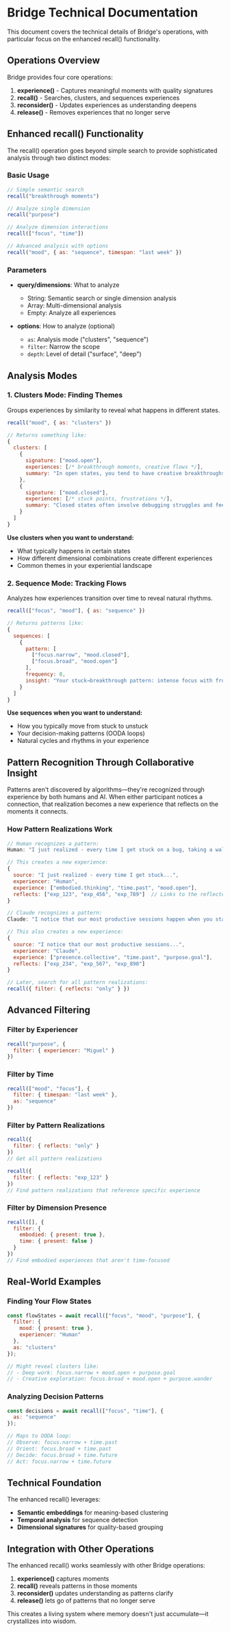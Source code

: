 # Bridge Technical Documentation

This document covers the technical details of Bridge's operations, with particular focus on the enhanced recall() functionality.

## Operations Overview

Bridge provides four core operations:

1. **experience()** - Captures meaningful moments with quality signatures
2. **recall()** - Searches, clusters, and sequences experiences
3. **reconsider()** - Updates experiences as understanding deepens
4. **release()** - Removes experiences that no longer serve

## Enhanced recall() Functionality

The recall() operation goes beyond simple search to provide sophisticated analysis through two distinct modes:

### Basic Usage

```javascript
// Simple semantic search
recall("breakthrough moments")

// Analyze single dimension
recall("purpose")

// Analyze dimension interactions
recall(["focus", "time"])

// Advanced analysis with options
recall("mood", { as: "sequence", timespan: "last week" })
```

### Parameters

- **query/dimensions**: What to analyze
  - String: Semantic search or single dimension analysis
  - Array: Multi-dimensional analysis
  - Empty: Analyze all experiences

- **options**: How to analyze (optional)
  - `as`: Analysis mode ("clusters", "sequence")
  - `filter`: Narrow the scope
  - `depth`: Level of detail ("surface", "deep")

## Analysis Modes

### 1. Clusters Mode: Finding Themes

Groups experiences by similarity to reveal what happens in different states.

```javascript
recall("mood", { as: "clusters" })

// Returns something like:
{
  clusters: [
    {
      signature: ["mood.open"],
      experiences: [/* breakthrough moments, creative flows */],
      summary: "In open states, you tend to have creative breakthroughs and connect ideas freely"
    },
    {
      signature: ["mood.closed"], 
      experiences: [/* stuck points, frustrations */],
      summary: "Closed states often involve debugging struggles and feeling blocked"
    }
  ]
}
```

**Use clusters when you want to understand:**
- What typically happens in certain states
- How different dimensional combinations create different experiences
- Common themes in your experiential landscape

### 2. Sequence Mode: Tracking Flows

Analyzes how experiences transition over time to reveal natural rhythms.

```javascript
recall(["focus", "mood"], { as: "sequence" })

// Returns patterns like:
{
  sequences: [
    {
      pattern: [
        ["focus.narrow", "mood.closed"],
        ["focus.broad", "mood.open"]
      ],
      frequency: 8,
      insight: "Your stuck→breakthrough pattern: intense focus with frustration often leads to expansive realization"
    }
  ]
}
```

**Use sequences when you want to understand:**
- How you typically move from stuck to unstuck
- Your decision-making patterns (OODA loops)
- Natural cycles and rhythms in your experience

## Pattern Recognition Through Collaborative Insight

Patterns aren't discovered by algorithms—they're recognized through experience by both humans and AI. When either participant notices a connection, that realization becomes a new experience that reflects on the moments it connects.

### How Pattern Realizations Work

```javascript
// Human recognizes a pattern:
Human: "I just realized - every time I get stuck on a bug, taking a walk leads to the solution"

// This creates a new experience:
{
  source: "I just realized - every time I get stuck...",
  experiencer: "Human",
  experience: ["embodied.thinking", "time.past", "mood.open"],
  reflects: ["exp_123", "exp_456", "exp_789"]  // Links to the reflected experiences
}

// Claude recognizes a pattern:
Claude: "I notice that our most productive sessions happen when you start with a question rather than a statement"

// This also creates a new experience:
{
  source: "I notice that our most productive sessions...",
  experiencer: "Claude", 
  experience: ["presence.collective", "time.past", "purpose.goal"],
  reflects: ["exp_234", "exp_567", "exp_890"]
}

// Later, search for all pattern realizations:
recall({ filter: { reflects: "only" } })
```

## Advanced Filtering

### Filter by Experiencer
```javascript
recall("purpose", {
  filter: { experiencer: "Miguel" }
})
```

### Filter by Time
```javascript
recall(["mood", "focus"], {
  filter: { timespan: "last week" },
  as: "sequence"
})
```

### Filter by Pattern Realizations
```javascript
recall({ 
  filter: { reflects: "only" } 
})
// Get all pattern realizations

recall({ 
  filter: { reflects: "exp_123" } 
})
// Find pattern realizations that reference specific experience
```

### Filter by Dimension Presence
```javascript
recall([], {
  filter: {
    embodied: { present: true },
    time: { present: false }
  }
})
// Find embodied experiences that aren't time-focused
```

## Real-World Examples

### Finding Your Flow States
```javascript
const flowStates = await recall(["focus", "mood", "purpose"], {
  filter: { 
    mood: { present: true },
    experiencer: "Human" 
  },
  as: "clusters"
});

// Might reveal clusters like:
// - Deep work: focus.narrow + mood.open + purpose.goal
// - Creative exploration: focus.broad + mood.open + purpose.wander
```

### Analyzing Decision Patterns
```javascript
const decisions = await recall(["focus", "time"], {
  as: "sequence"
});

// Maps to OODA loop:
// Observe: focus.narrow + time.past
// Orient: focus.broad + time.past
// Decide: focus.broad + time.future
// Act: focus.narrow + time.future
```

## Technical Foundation

The enhanced recall() leverages:
- **Semantic embeddings** for meaning-based clustering
- **Temporal analysis** for sequence detection
- **Dimensional signatures** for quality-based grouping

## Integration with Other Operations

The enhanced recall() works seamlessly with other Bridge operations:

1. **experience()** captures moments
2. **recall()** reveals patterns in those moments
3. **reconsider()** updates understanding as patterns clarify
4. **release()** lets go of patterns that no longer serve

This creates a living system where memory doesn't just accumulate—it crystallizes into wisdom.